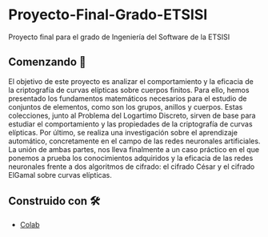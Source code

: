 # Proyecto-Final-Grado-ETSISI

Proyecto final para el grado de Ingeniería del Software de la ETSISI

## Comenzando 🚀

El objetivo de este proyecto es analizar el comportamiento y la eficacia de la criptografía de curvas elípticas sobre cuerpos finitos. Para ello, hemos presentado los fundamentos matemáticos necesarios para el estudio de conjuntos de elementos, como son los grupos, anillos y cuerpos. Estas colecciones, junto al Problema del Logartimo Discreto, sirven de base para estudiar el comportamiento y las propiedades de la criptografía de curvas elípticas. Por último, se realiza una investigación sobre el aprendizaje automático, concretamente en el campo de las redes neuronales artificiales. La unión de ambas partes, nos lleva finalmente a un caso práctico en el que ponemos a prueba los conocimientos adquiridos y la eficacia de las redes neuronales frente a dos algoritmos de cifrado: el cifrado César y el cifrado ElGamal sobre curvas elípticas.

## Construido con 🛠️

* [Colab](http://colab.research.google.com/)
